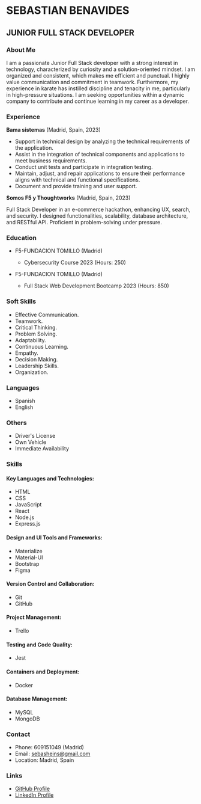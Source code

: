 # SEBASTIAN BENAVIDES

## JUNIOR FULL STACK DEVELOPER

### About Me

I am a passionate Junior Full Stack developer with a strong interest in technology, characterized by curiosity and a solution-oriented mindset. I am organized and consistent, which makes me efficient and punctual. I highly value communication and commitment in teamwork. Furthermore, my experience in karate has instilled discipline and tenacity in me, particularly in high-pressure situations. I am seeking opportunities within a dynamic company to contribute and continue learning in my career as a developer.

### Experience

**Bama sistemas** (Madrid, Spain, 2023)

- Support in technical design by analyzing the technical requirements of the application.
- Assist in the integration of technical components and applications to meet business requirements.
- Conduct unit tests and participate in integration testing.
- Maintain, adjust, and repair applications to ensure their performance aligns with technical and functional specifications.
- Document and provide training and user support.

**Somos F5 y Thoughtworks** (Madrid, Spain, 2023)

Full Stack Developer in an e-commerce hackathon, enhancing UX, search, and security. I designed functionalities, scalability, database architecture, and RESTful API. Proficient in problem-solving under pressure.

### Education

- F5-FUNDACION TOMILLO (Madrid)
  - Cybersecurity Course 2023 (Hours: 250)

- F5-FUNDACION TOMILLO (Madrid)
  - Full Stack Web Development Bootcamp 2023 (Hours: 850)

### Soft Skills

- Effective Communication.
- Teamwork.
- Critical Thinking.
- Problem Solving.
- Adaptability.
- Continuous Learning.
- Empathy.
- Decision Making.
- Leadership Skills.
- Organization.

### Languages

- Spanish
- English

### Others

- Driver's License
- Own Vehicle
- Immediate Availability

### Skills

#### Key Languages and Technologies:

- HTML
- CSS
- JavaScript
- React
- Node.js
- Express.js

#### Design and UI Tools and Frameworks:

- Materialize
- Material-UI
- Bootstrap
- Figma

#### Version Control and Collaboration:

- Git
- GitHub

#### Project Management:

- Trello

#### Testing and Code Quality:

- Jest

#### Containers and Deployment:

- Docker

#### Database Management:

- MySQL
- MongoDB

### Contact

- Phone: 609151049 (Madrid)
- Email: sebasheins@gmail.com
- Location: Madrid, Spain

### Links

- [GitHub Profile](https://github.com/sebasbh)
- [LinkedIn Profile](https://www.linkedin.com/in/sebastian-benavides-heins/)
